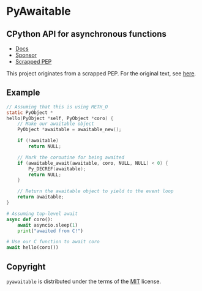 # PyAwaitable

## CPython API for asynchronous functions

- [Docs](https://awaitable.zintensity.dev)
- [Sponsor](https://github.com/ZeroIntensity/sponsors)
- [Scrapped PEP](https://gist.github.com/ZeroIntensity/8d32e94b243529c7e1c27349e972d926)

This project originates from a scrapped PEP. For the original text, see [here](https://gist.github.com/ZeroIntensity/8d32e94b243529c7e1c27349e972d926).

## Example

```c
// Assuming that this is using METH_O
static PyObject *
hello(PyObject *self, PyObject *coro) {
    // Make our awaitable object
    PyObject *awaitable = awaitable_new();

    if (!awaitable)
        return NULL;

    // Mark the coroutine for being awaited
    if (awaitable_await(awaitable, coro, NULL, NULL) < 0) {
        Py_DECREF(awaitable);
        return NULL;
    }

    // Return the awaitable object to yield to the event loop
    return awaitable;
}
```

```py
# Assuming top-level await
async def coro():
    await asyncio.sleep(1)
    print("awaited from C!")

# Use our C function to await coro
await hello(coro())
```

## Copyright

`pyawaitable` is distributed under the terms of the [MIT](https://spdx.org/licenses/MIT.html) license.
